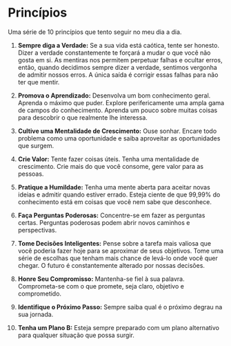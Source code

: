 # Princípios

Uma série de 10 princípios que tento seguir no meu dia a dia.

1. **Sempre diga a Verdade:** Se a sua vida está caótica, tente ser honesto. Dizer a verdade constantemente te forçará a mudar o que você não gosta em si. As mentiras nos permitem perpetuar falhas e ocultar erros, então, quando decidimos sempre dizer a verdade, sentimos vergonha de admitir nossos erros. A única saída é corrigir essas falhas para não ter que mentir.

2. **Promova o Aprendizado:** Desenvolva um bom conhecimento geral. Aprenda o máximo que puder. Explore perifericamente uma ampla gama de campos do conhecimento. Aprenda um pouco sobre muitas coisas para descobrir o que realmente lhe interessa.

3. **Cultive uma Mentalidade de Crescimento:** Ouse sonhar. Encare todo problema como uma oportunidade e saiba aproveitar as oportunidades que surgem.

4. **Crie Valor:** Tente fazer coisas úteis. Tenha uma mentalidade de crescimento. Crie mais do que você consome, gere valor para as pessoas.

5. **Pratique a Humildade:** Tenha uma mente aberta para aceitar novas ideias e admitir quando estiver errado. Esteja ciente de que 99,99% do conhecimento está em coisas que você nem sabe que desconhece.

6. **Faça Perguntas Poderosas:** Concentre-se em fazer as perguntas certas. Perguntas poderosas podem abrir novos caminhos e perspectivas.

7. **Tome Decisões Inteligentes:** Pense sobre a tarefa mais valiosa que você poderia fazer hoje para se aproximar de seus objetivos. Tome uma série de escolhas que tenham mais chance de levá-lo onde você quer chegar. O futuro é constantemente alterado por nossas decisões.

8. **Honre Seu Compromisso:** Mantenha-se fiel à sua palavra. Comprometa-se com o que promete, seja claro, objetivo e comprometido.

9. **Identifique o Próximo Passo:** Sempre saiba qual é o próximo degrau na sua jornada.

10. **Tenha um Plano B:** Esteja sempre preparado com um plano alternativo para qualquer situação que possa surgir.

